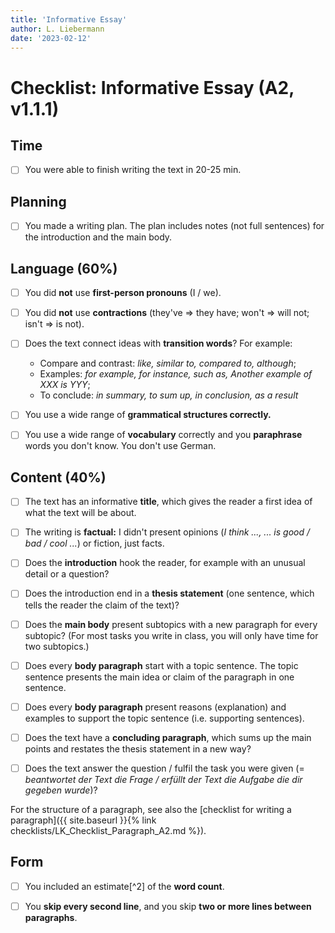 ```yaml
---
title: 'Informative Essay'
author: L. Liebermann
date: '2023-02-12'
---
```


# Checklist: Informative Essay (A2, v1.1.1)

## Time

- [ ] You were able to finish writing the text in 20-25 min. 

## Planning

- [ ] You made a writing plan. The plan includes notes (not full sentences) for the introduction and the main body. 

## Language (60%)

- [ ] You did **not** use **first-person pronouns** (I / we).

- [ ] You did **not** use **contractions** (they've =\> they have; won't =\> will not; isn't =\> is not).

- [ ] Does the text connect ideas with **transition words**? For example: 

    - Compare and contrast: _like, similar to, compared to, although_; 
    - Examples: _for example, for instance, such as, Another example of XXX is YYY_;
    - To conclude: _in summary, to sum up, in conclusion, as a result_

- [ ] You use a wide range of **grammatical structures correctly.**

- [ ] You use a wide range of **vocabulary** correctly and you **paraphrase** words you don't know. You don't use German.

## Content (40%)

- [ ] The text has an informative **title**, which gives the reader a first idea of what the text will be about.

- [ ] The writing is **factual:** I didn't present opinions (_I think \..., ... is good / bad / cool ..._) or fiction, just facts.

- [ ] Does the **introduction** hook the reader, for example with an unusual detail or a question?

- [ ] Does the introduction end in a **thesis statement** (one sentence, which tells the reader the claim of the text)?

- [ ] Does the **main body** present subtopics with a new paragraph for every subtopic? (For most tasks you write in class, you will only have time for two subtopics.)

- [ ] Does every **body paragraph** start with a topic sentence. The topic sentence presents the main idea or claim of the paragraph in one sentence.

- [ ] Does every **body paragraph** present reasons (explanation) and examples to support the topic sentence (i.e. supporting sentences).

- [ ] Does the text have a **concluding paragraph**, which sums up the main points and restates the thesis statement in a new way?

- [ ] Does the text answer the question / fulfil the task you were given (= _beantwortet der Text die Frage / erfüllt der Text die Aufgabe die dir gegeben wurde_)?

For the structure of a paragraph, see also the [checklist for writing a paragraph]({{ site.baseurl }}{% link checklists/LK_Checklist_Paragraph_A2.md %}).

## Form

- [ ] You included an estimate[^2] of the **word count**. 

- [ ] You **skip every second line**, and you skip **two or more lines between paragraphs**. 

[^1]: estimate: Schätzung

